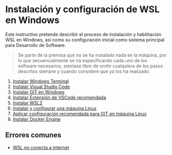 # Instalación y configuración de WSL en Windows

Este instructivo pretende describir el proceso de instalación y habilitación WSL en Windows, así como su configuración inicial como sistema principal para Desarrollo de Software.

> Se parte de la premisa que no se ha instalado nada en la máquina, por lo que secuencialmente se irá especificando cada uno de los software necesarios, sientase libre de omitir cualquiera de los pasos descritos siempre y cuando considere que ya los ha realizado.

1. [Instalar Windows Terminal](./steps/install-windows-terminal.md)
2. [Instalar Visual Studio Code](./steps/install-vscode.md)
3. [Instalar GIT en Windows](./steps/install-git-on-windows.md)
4. [Instalar Extensión de VSCode recomendada](./steps/install-vscode-extension.md)
5. [Instalar WSL2](./steps/install-wsl-2.md)
6. [Instalar y configurar una máquina Linux](./steps/install-linux.md)
7. [Aplicar configuración recomendada para GIT en máquina Linux](./steps/setup-git-on-linux.md)
8. [Instalar Docker Engine](./steps/install-docker-engine.md)

## Errores comunes

- [WSL no conecta a internet](./troubleshooting/wsl-no-internet.md)
